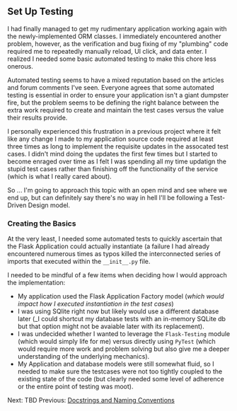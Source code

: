 ## Set Up Testing

I had finally managed to get my rudimentary application working again with the newly-implemented ORM classes. I immediately encountered another problem, however, as the verification and bug fixing of my "plumbing" code required me to repeatedly manually reload, UI click, and data enter. I realized I needed some basic automated testing to make this chore less onerous.

Automated testing seems to have a mixed reputation based on the articles and forum comments I've seen. Everyone agrees that some automated testing is essential in order to ensure your application isn't a giant dumpster fire, but the problem seems to be defining the right balance between the extra work required to create and maintain the test cases versus the value their results provide. 

I personally experienced this frustration in a previous project where it felt like any change I made to my application source code required at least three times as long to implement the requisite updates in the assocated test cases. I didn't mind doing the updates the first few times but I started to become enraged over time as I felt I was spending all my time updatign the stupid test cases rather than finishing off the functionality of the service (which is what I really cared about).

So ... I'm going to approach this topic with an open mind and see where we end up, but can definitely say there's no way in hell I'll be following a Test-Driven Design model.

### Creating the Basics
At the very least, I needed some automated tests to quickly ascertain that the Flask Application could actually instantiate (a failure I had already encountered numerous times as typos killed the interconnected series of imports that executed within the `__init__.py` file.

I needed to be mindful of a few items when deciding how I would approach the implementation:
* My application used the Flask Application Factory model (_which would impact how I executed instantiation in the test cases_)
* I was using SQlite right now but likely would use a different database later (_I could shortcut my database tests with an in-memory SQLite db but that option might not be avaiable later with its replacement).
* I was undecided whether I wanted to leverage the `Flask-Testing` module (which would simply life for me) versus directly using `PyTest` (which would require more work and problem solving but also give me a deeper understanding of the underlying mechanics).
* My Application and database models were still somewhat fluid, so I needed to make sure the testcases were not too tightly coupled to the existing state of the code (but clearly needed some level of adherence or the entire point of testing was moot).


Next: TBD
Previous: [Docstrings and Naming Conventions](./10-docstrings.md)<br>
